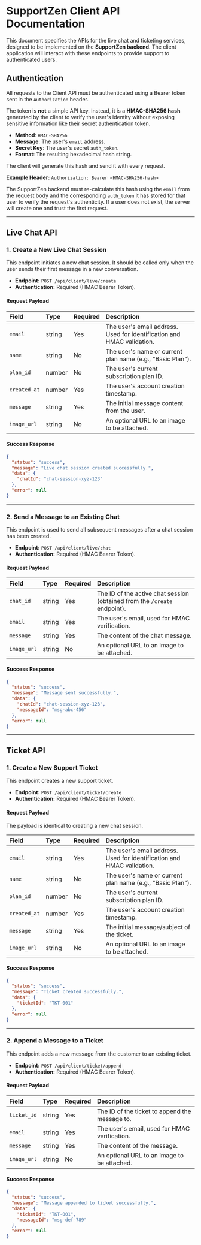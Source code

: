 # SupportZen Client API Documentation

This document specifies the APIs for the live chat and ticketing services, designed to be implemented on the **SupportZen backend**. The client application will interact with these endpoints to provide support to authenticated users.

## Authentication

All requests to the Client API must be authenticated using a Bearer token sent in the `Authorization` header.

The token is **not** a simple API key. Instead, it is a **HMAC-SHA256 hash** generated by the client to verify the user's identity without exposing sensitive information like their secret authentication token.

-   **Method**: `HMAC-SHA256`
-   **Message**: The user's `email` address.
-   **Secret Key**: The user's secret `auth_token`.
-   **Format**: The resulting hexadecimal hash string.

The client will generate this hash and send it with every request.

**Example Header:**
`Authorization: Bearer <HMAC-SHA256-hash>`

The SupportZen backend must re-calculate this hash using the `email` from the request body and the corresponding `auth_token` it has stored for that user to verify the request's authenticity. If a user does not exist, the server will create one and trust the first request.

---

## Live Chat API

### 1. Create a New Live Chat Session

This endpoint initiates a new chat session. It should be called only when the user sends their first message in a new conversation.

-   **Endpoint:** `POST /api/client/live/create`
-   **Authentication:** Required (HMAC Bearer Token).

#### Request Payload

| Field | Type | Required | Description |
| :--- | :--- | :--- | :--- |
| `email` | string | Yes | The user's email address. Used for identification and HMAC validation. |
| `name` | string | No | The user's name or current plan name (e.g., "Basic Plan"). |
| `plan_id` | number | No | The user's current subscription plan ID. |
| `created_at` | number | Yes | The user's account creation timestamp. |
| `message` | string | Yes | The initial message content from the user. |
| `image_url` | string | No | An optional URL to an image to be attached. |

#### Success Response

```json
{
  "status": "success",
  "message": "Live chat session created successfully.",
  "data": {
    "chatId": "chat-session-xyz-123"
  },
  "error": null
}
```

---

### 2. Send a Message to an Existing Chat

This endpoint is used to send all subsequent messages after a chat session has been created.

-   **Endpoint:** `POST /api/client/live/chat`
-   **Authentication:** Required (HMAC Bearer Token).

#### Request Payload

| Field | Type | Required | Description |
| :--- | :--- | :--- | :--- |
| `chat_id` | string | Yes | The ID of the active chat session (obtained from the `/create` endpoint). |
| `email` | string | Yes | The user's email, used for HMAC verification. |
| `message` | string | Yes | The content of the chat message. |
| `image_url`| string | No | An optional URL to an image to be attached. |

#### Success Response

```json
{
  "status": "success",
  "message": "Message sent successfully.",
  "data": {
    "chatId": "chat-session-xyz-123",
    "messageId": "msg-abc-456"
  },
  "error": null
}
```

---

## Ticket API

### 1. Create a New Support Ticket

This endpoint creates a new support ticket.

-   **Endpoint:** `POST /api/client/ticket/create`
-   **Authentication:** Required (HMAC Bearer Token).

#### Request Payload
The payload is identical to creating a new chat session.

| Field | Type | Required | Description |
| :--- | :--- | :--- | :--- |
| `email` | string | Yes | The user's email address. Used for identification and HMAC validation. |
| `name` | string | No | The user's name or current plan name (e.g., "Basic Plan"). |
| `plan_id` | number | No | The user's current subscription plan ID. |
| `created_at` | number | Yes | The user's account creation timestamp. |
| `message` | string | Yes | The initial message/subject of the ticket. |
| `image_url` | string | No | An optional URL to an image to be attached. |

#### Success Response

```json
{
  "status": "success",
  "message": "Ticket created successfully.",
  "data": {
    "ticketId": "TKT-001"
  },
  "error": null
}
```

---

### 2. Append a Message to a Ticket

This endpoint adds a new message from the customer to an existing ticket.

-   **Endpoint:** `POST /api/client/ticket/append`
-   **Authentication:** Required (HMAC Bearer Token).

#### Request Payload

| Field | Type | Required | Description |
| :--- | :--- | :--- | :--- |
| `ticket_id` | string | Yes | The ID of the ticket to append the message to. |
| `email` | string | Yes | The user's email, used for HMAC verification. |
| `message` | string | Yes | The content of the message. |
| `image_url`| string | No | An optional URL to an image to be attached. |

#### Success Response

```json
{
  "status": "success",
  "message": "Message appended to ticket successfully.",
  "data": {
    "ticketId": "TKT-001",
    "messageId": "msg-def-789"
  },
  "error": null
}
```
